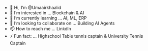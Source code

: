 - 👋 Hi, I’m @Umaairkhaalid
- 👀 I’m interested in ... Blockchain & AI
- 🌱 I’m currently learning ... AI, ML, ERP
- 💞️ I’m looking to collaborate on ... Building AI Agents
- 📫 How to reach me ... Linkdln
- ⚡ Fun fact: ... Highschool Table tennis captain & University Tennis Captain

<!---
Umaairkhaalid/Umaairkhaalid is a ✨ special ✨ repository because its `README.md` (this file) appears on your GitHub profile.
You can click the Preview link to take a look at your changes.
--->
